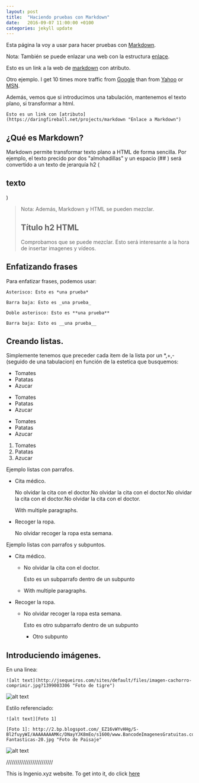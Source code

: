 ```yaml
---
layout: post
title:  "Haciendo pruebas con Markdown"
date:   2016-09-07 11:00:00 +0100
categories: jekyll update
---
```


Esta página la voy a usar para hacer pruebas con [Markdown][Markdown]. 

[Markdown]: https://daringfireball.net/projects/markdown

Nota: También se puede enlazar una web con la estructura [enlace](https://enlace_link).

Esto es un link a la web de [markdown](https://daringfireball.net/projects/markdown "Enlace a Markdown") con atributo.

Otro ejemplo. I get 10 times more traffic from [Google][1] than from
[Yahoo][2] or [MSN][3].

[1]: http://google.com/        "Google"
[2]: http://search.yahoo.com/  "Yahoo Search"
[3]: http://search.msn.com/    "MSN Search"


Además, vemos que si introducimos una tabulación, mantenemos el texto plano, si transformar a html.

	Esto es un link con [atributo](https://daringfireball.net/projects/markdown "Enlace a Markdown")

## ¿Qué es Markdown?

Markdown permite transformar texto plano a HTML de forma sencilla. Por ejemplo, el texto precido por dos "almohadillas" y un espacio (## ) será convertido a un texto de jerarquía h2 (<h2> texto </h2>)

>Nota: Además, Markdown y HTML se pueden mezclar.
>
><h2> Título h2 HTML </h2>
>
>Comprobamos que se puede mezclar. Esto será interesante a la hora de insertar imagenes y vídeos.

## Enfatizando frases

Para enfatizar frases, podemos usar:

	Asterisco: Esto es *una prueba*

	Barra baja: Esto es _una prueba_

	Doble asterisco: Esto es **una prueba**

	Barra baja: Esto es __una prueba__

## Creando listas.

Simplemente tenemos que preceder cada item de la lista por un *,+,- (seguido de una tabulacion) en función de la estetica que busquemos:
>
*	Tomates
*	Patatas
*	Azucar
>
+	Tomates
+	Patatas
+	Azucar
>
-	Tomates
-	Patatas
-	Azucar

>
1.	Tomates
2.	Patatas
3.	Azucar

Ejemplo listas con parrafos.

*   Cita médico.

	No olvidar la cita con el doctor.No olvidar la cita con el doctor.No olvidar la cita con el doctor.No olvidar la cita con el doctor.

    With multiple paragraphs.

*   Recoger la ropa.
	
	No olvidar recoger la ropa esta semana.

Ejemplo listas con parrafos y subpuntos.

*   Cita médico.

	-	No olvidar la cita con el doctor.

		Esto es un subparrafo dentro de un subpunto

    -	With multiple paragraphs.

*   Recoger la ropa.
	
	-	No olvidar recoger la ropa esta semana.

		Esto es otro subparrafo dentro de un subpunto

		-	Otro subpunto

## Introduciendo imágenes.

En una linea:

	![alt text](http://jsequeiros.com/sites/default/files/imagen-cachorro-comprimir.jpg?1399003306 "Foto de tigre")

![alt text](http://jsequeiros.com/sites/default/files/imagen-cachorro-comprimir.jpg?1399003306 "Foto de tigre")

Estilo referenciado:

	![alt text][Foto 1]

	[Foto 1]: http://2.bp.blogspot.com/_EZ16vWYvHHg/S-Bl2fuyyWI/AAAAAAAAMKc/DNayYJK8mEo/s1600/www.BancodeImagenesGratuitas.com-Fantasticas-20.jpg "Foto de Paisaje"

![alt text][Foto 1]

[Foto 1]: http://2.bp.blogspot.com/_EZ16vWYvHHg/S-Bl2fuyyWI/AAAAAAAAMKc/DNayYJK8mEo/s1600/www.BancodeImagenesGratuitas.com-Fantasticas-20.jpg "Foto de Paisaje"

/////////////////////////

This is Ingenio.xyz website. To get into it, do click [here][here]

[here]: http://ingenio.xyz



